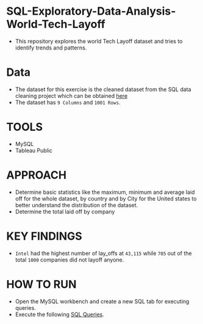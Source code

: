 # SQL-Exploratory-Data-Analysis-World-Tech-Layoff
- This repository explores the world Tech Layoff dataset and tries to identify trends and patterns.

# Data
- The dataset for this exercise is the cleaned dataset from the SQL data cleaning project which can be obtained [here](Cleaned%20dataset.csv)
- The dataset has `9 Columns` and `1001 Rows`.

# TOOLS
- MySQL
- Tableau Public

# APPROACH
- Determine basic statistics like the maximum, minimum and average laid off for the whole dataset, by country and by City for the United states to better understand the distribution of the dataset.
- Determine the total laid off by company

# KEY FINDINGS
- `Intel` had the highest number of lay_offs at `43,115` while `705` out of the total `1000` companies did not layoff anyone.

# HOW TO RUN
- Open the MySQL workbench and create a new SQL tab for executing queries.
- Execute the following [SQL Queries]().
